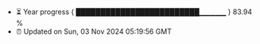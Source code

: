 - ⏳ Year progress { █████████████████████████▁▁▁▁▁ } 83.94 %
- ⏰ Updated on Sun, 03 Nov 2024 05:19:56 GMT

